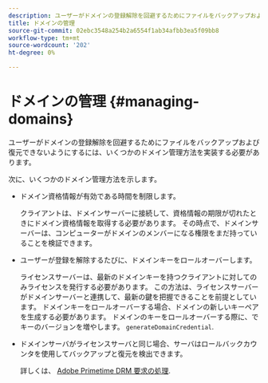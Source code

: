 ```yaml
---
description: ユーザーがドメインの登録解除を回避するためにファイルをバックアップおよび復元できないようにするには、いくつかのドメイン管理方法を実装する必要があります。
title: ドメインの管理
source-git-commit: 02ebc3548a254b2a6554f1ab34afbb3ea5f09bb8
workflow-type: tm+mt
source-wordcount: '202'
ht-degree: 0%

---
```


# ドメインの管理 {#managing-domains}

ユーザーがドメインの登録解除を回避するためにファイルをバックアップおよび復元できないようにするには、いくつかのドメイン管理方法を実装する必要があります。

次に、いくつかのドメイン管理方法を示します。

* ドメイン資格情報が有効である時間を制限します。

  クライアントは、ドメインサーバーに接続して、資格情報の期限が切れたときにドメイン資格情報を取得する必要があります。 その時点で、ドメインサーバーは、コンピューターがドメインのメンバーになる権限をまだ持っていることを検証できます。
* ユーザーが登録を解除するたびに、ドメインキーをロールオーバーします。

  ライセンスサーバーは、最新のドメインキーを持つクライアントに対してのみライセンスを発行する必要があります。 この方法は、ライセンスサーバーがドメインサーバーと連携して、最新の鍵を把握できることを前提としています。 ドメインキーをロールオーバーする場合、ドメインの新しいキーペアを生成する必要があります。 ドメインのキーをロールオーバーする際に、でキーのバージョンを増やします。 `generateDomainCredential`.
* ドメインサーバがライセンスサーバと同じ場合、サーバはロールバックカウンタを使用してバックアップと復元を検出できます。

  詳しくは、 [Adobe Primetime DRM 要求の処理](../../protecting-content/implementing-the-license-server/processing-drm-requests.md).
